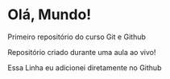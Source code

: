 # Olá, Mundo!
 Primeiro repositório do curso Git e Github

 Repositório criado durante uma aula ao vivo!

 Essa Linha eu adicionei diretamente no Github
